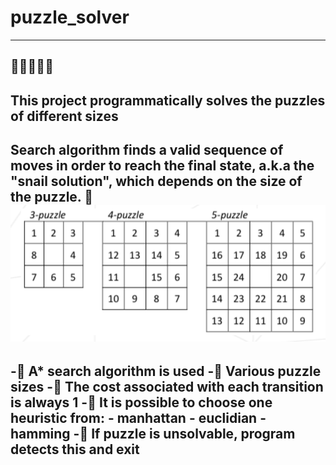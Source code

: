 # puzzle_solver
---
🧩🧩🧩🧩🧩
---
## This project programmatically solves the puzzles of different sizes

Search algorithm finds a valid sequence of moves in order to reach the
final state, a.k.a the "snail solution", which depends on the size of the puzzle.
🐌 
![Image snail_position](https://github.com/bchelste/puzzle_solver/blob/main/additional/snail_position.png)
---
-🔹 A* search algorithm is used
-🔹 Various puzzle sizes
-🔹 The cost associated with each transition is always 1
-🔹 It is possible to choose one heuristic from:
    - manhattan
    - euclidian
    - hamming
-🔹 If puzzle is unsolvable, program detects this and exit
---
